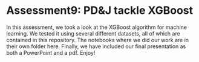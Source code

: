 # Assessment9: PD&J tackle XGBoost
In this assessment, we took a look at the XGBoost algorithm for machine learning. We tested it using several different datasets, all of which are contained in this repository. The notebooks where we did our work are in their own folder here. Finally, we have included our final presentation as both a PowerPoint and a pdf. Enjoy!
